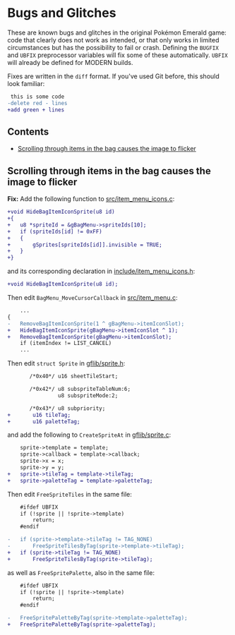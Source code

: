 
# Bugs and Glitches

These are known bugs and glitches in the original Pokémon Emerald game: code that clearly does not work as intended, or that only works in limited circumstances but has the possibility to fail or crash. Defining the `BUGFIX` and `UBFIX` preprocessor variables will fix some of these automatically. `UBFIX` will already be defined for MODERN builds.

Fixes are written in the `diff` format. If you've used Git before, this should look familiar:

```diff
 this is some code
-delete red - lines
+add green + lines
```

## Contents

- [Scrolling through items in the bag causes the image to flicker](#scrolling-through-items-in-the-bag-causes-the-image-to-flicker)


## Scrolling through items in the bag causes the image to flicker

**Fix:** Add the following function to [src/item_menu_icons.c](https://github.com/pret/pokeemerald/blob/master/src/item_menu_icons.c):
```diff
+void HideBagItemIconSprite(u8 id)
+{
+	u8 *spriteId = &gBagMenu->spriteIds[10];
+	if (spriteIds[id] != 0xFF)
+	{
+		gSprites[spriteIds[id]].invisible = TRUE;
+	}
+}

```

and its corresponding declaration in [include/item_menu_icons.h](https://github.com/pret/pokeemerald/blob/master/include/item_menu_icons.h):

```diff
+void HideBagItemIconSprite(u8 id);

```

Then edit `BagMenu_MoveCursorCallback` in [src/item_menu.c](https://github.com/pret/pokeemerald/blob/master/src/item_menu.c):

```diff
	...
{
-	RemoveBagItemIconSprite(1 ^ gBagMenu->itemIconSlot);
+	HideBagItemIconSprite(gBagMenu->itemIconSlot ^ 1);
+	RemoveBagItemIconSprite(gBagMenu->itemIconSlot);
	if (itemIndex != LIST_CANCEL)
	...
```


Then edit `struct Sprite` in [gflib/sprite.h](https://github.com/pret/pokeemerald/blob/master/gflib/sprite.h):

```diff
       /*0x40*/ u16 sheetTileStart;

       /*0x42*/ u8 subspriteTableNum:6;
                u8 subspriteMode:2;

       /*0x43*/ u8 subpriority;
+		u16 tileTag;
+		u16 paletteTag;
```

and add the following to `CreateSpriteAt` in [gflib/sprite.c](https://github.com/pret/pokeemerald/blob/master/gflib/sprite.c):

```diff
	sprite->template = template;
	sprite->callback = template->callback;
	sprite->x = x;
	sprite->y = y;
+	sprite->tileTag = template->tileTag;
+	sprite->paletteTag = template->paletteTag;
```

Then edit `FreeSpriteTiles` in the same file:

```diff
	#ifdef UBFIX
	if (!sprite || !sprite->template)
	    return;
	#endif

-	if (sprite->template->tileTag != TAG_NONE)
-	    FreeSpriteTilesByTag(sprite->template->tileTag);
+	if (sprite->tileTag != TAG_NONE)
+	    FreeSpriteTilesByTag(sprite->tileTag);
```

as well as `FreeSpritePalette`, also in the same file:

```diff
	#ifdef UBFIX
	if (!sprite || !sprite->template)
	    return;
	#endif

-	FreeSpritePaletteByTag(sprite->template->paletteTag);
+	FreeSpritePaletteByTag(sprite->paletteTag);
```
